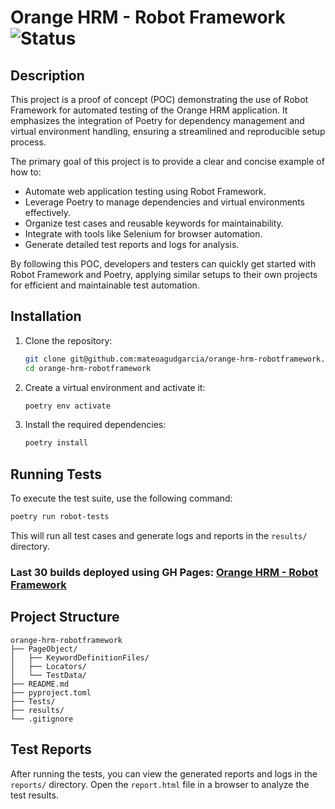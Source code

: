 # Orange HRM - Robot Framework ![Status](https://github.com/MateoAgudGarcia/orange-hrm-robotframework/actions/workflows/main-branch-deployment.yml/badge.svg)

## Description

This project is a proof of concept (POC) demonstrating the use of Robot Framework for automated testing of the Orange HRM application. It emphasizes the integration of Poetry for dependency management and virtual environment handling, ensuring a streamlined and reproducible setup process.

The primary goal of this project is to provide a clear and concise example of how to:

- Automate web application testing using Robot Framework.
- Leverage Poetry to manage dependencies and virtual environments effectively.
- Organize test cases and reusable keywords for maintainability.
- Integrate with tools like Selenium for browser automation.
- Generate detailed test reports and logs for analysis.

By following this POC, developers and testers can quickly get started with Robot Framework and Poetry, applying similar setups to their own projects for efficient and maintainable test automation.

## Installation

1. Clone the repository:

   ```sh
   git clone git@github.com:mateoagudgarcia/orange-hrm-robotframework.git
   cd orange-hrm-robotframework
   ```

2. Create a virtual environment and activate it:

   ```sh
   poetry env activate
   ```

3. Install the required dependencies:

   ```sh
   poetry install
   ```

## Running Tests

To execute the test suite, use the following command:

```sh
poetry run robot-tests
```

This will run all test cases and generate logs and reports in the `results/` directory.

### Last 30 builds deployed using GH Pages: [Orange HRM - Robot Framework](https://mateoagudgarcia.github.io/orange-hrm-robotframework)

## Project Structure

```plaintext
orange-hrm-robotframework
├── PageObject/
│   ├── KeywordDefinitionFiles/
│   ├── Locators/
│   └── TestData/
├── README.md
├── pyproject.toml
├── Tests/
├── results/
└── .gitignore
```

## Test Reports

After running the tests, you can view the generated reports and logs in the `reports/` directory. Open the `report.html` file in a browser to analyze the test results.
